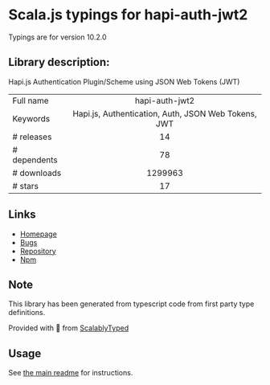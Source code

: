 
# Scala.js typings for hapi-auth-jwt2

Typings are for version 10.2.0

## Library description:
Hapi.js Authentication Plugin/Scheme using JSON Web Tokens (JWT)

|                    |                 |
| ------------------ | :-------------: |
| Full name          | hapi-auth-jwt2 |
| Keywords           | Hapi.js, Authentication, Auth, JSON Web Tokens, JWT |
| # releases         | 14 |
| # dependents       | 78 |
| # downloads        | 1299963 |
| # stars            | 17 |

## Links
- [Homepage](https://github.com/dwyl/hapi-auth-jwt2)
- [Bugs](https://github.com/dwyl/hapi-auth-jwt2/issues)
- [Repository](https://github.com/dwyl/hapi-auth-jwt2)
- [Npm](https://www.npmjs.com/package/hapi-auth-jwt2)
    


## Note
This library has been generated from typescript code from first party type definitions.

Provided with :purple_heart: from [ScalablyTyped](https://github.com/oyvindberg/ScalablyTyped)

## Usage
See [the main readme](../../readme.md) for instructions.


